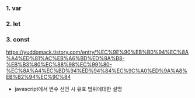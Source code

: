 ### 1. var

### 2. let

### 3. const


https://yuddomack.tistory.com/entry/%EC%9E%90%EB%B0%94%EC%8A%A4%ED%81%AC%EB%A6%BD%ED%8A%B8-%EB%B3%80%EC%88%98%EC%99%80-%EC%8A%A4%EC%BD%94%ED%94%84%EC%9C%A0%ED%9A%A8%EB%B2%94%EC%9C%84

- javascript에서 변수 선언 시 유효 범위에대한 설명
